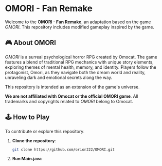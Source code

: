 # OMORI - Fan Remake

Welcome to the **OMORI - Fan Remake**, an adaptation based on the game *OMORI*. This repository includes modified gameplay inspired by the game.

## 🎮 About OMORI

*OMORI* is a surreal psychological horror RPG created by Omocat. The game features a blend of traditional RPG mechanics with unique story elements, exploring themes of mental health, memory, and identity. Players follow the protagonist, Omori, as they navigate both the dream world and reality, unraveling dark and emotional secrets along the way.

This repository is intended as an extension of the game's universe.

**We are not affiliated with Omocat or the official OMORI game**. All trademarks and copyrights related to *OMORI* belong to Omocat.

## 🕹️ How to Play
To contribute or explore this repository:

1. **Clone the repository**:
    ```bash
    git clone https://github.com/orion222/OMORI.git
    ```
2. **Run Main.java**
   

